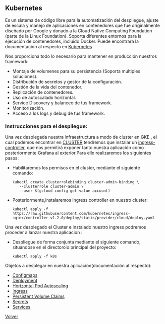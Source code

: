 ## Kubernetes

 Es un sistema de código libre para la automatización del despliegue, ajuste de escala y manejo de aplicaciones en contenedores que fue originalmente diseñado por Google y donado a la Cloud Native Computing Foundation (parte de la Linux Foundation). Soporta diferentes entornos para la ejecución de contenedores, incluido Docker. Puede encontrara la documentacion al respecto en [Kubernetes](https://kubernetes.io/docs/home)
 
 Nos proporciona todo lo necesario para mantener en producción nuestros framework:

- Montaje de volumenes para su persistencia (Soporta multiples soluciones).
- Distribución de secretos y gestor de la configuración.
- Gestión de la vida del contenedor.
- Replicación de contenedores.
- Uso de autoscalado horizontal.
- Service Discovery y balanceo de tus framework.
- Monitorización.
- Acceso a los logs y debug de tus framework.



### Instrucciones para el despliegue:

Una vez desplegada nuestra infraestructura a modo de cluster en GKE , el cual podemos encontrar en [CLUSTER](https://github.com/KeepCodingCloudDevops5/project-final-devops-leosilva/tree/main/infra)
 tendremos que instalar un [ingress-controller](https://kubernetes.github.io/ingress-nginx/deploy/), que nos permitirá exponer  tanto nuestra aplicación como posteriormente Grafana al exterior.Para ello realizaremos los siguientes pasos:
 
 * Habilitaremos los permisos en el cluster, mediante el siguiente comando:
    
       kubectl create clusterrolebinding cluster-admin-binding \
          --clusterrole cluster-admin \
          --user $(gcloud config get-value account)   
                
 * Posteriormente,instalaremos Ingress controller en nuestro cluster:
 
       kubectl apply -f https://raw.githubusercontent.com/kubernetes/ingress-nginx/controller-v1.2.0/deploy/static/provider/cloud/deploy.yaml
       
       
       
Una vez desplegado el Cluster e instalado  nuestro ingress podremos proceder a lanzar nuestra aplicacion :

* Despliegue de forma conjunta mediante el siguiente comando, situandose en el directoroio principal del proyecto:

      kubectl apply -f k8s

Objetos a desplegar en nuestra aplicacion(documentación al respecto):
* [Configmaps](https://kubernetes.io/docs/concepts/configuration/configmap/)
* [Deployment](https://kubernetes.io/docs/concepts/workloads/controllers/deployment/)
* [Horizontal Pod Autoscaling](https://kubernetes.io/docs/tasks/run-application/horizontal-pod-autoscale/)
* [Ingress](https://kubernetes.io/docs/concepts/services-networking/ingress/)
* [Persistent Volume Claims](https://kubernetes.io/docs/concepts/storage/persistent-volumes/)
* [Secrets](https://kubernetes.io/docs/concepts/configuration/secret/)
* [Services](https://kubernetes.io/es/docs/concepts/services-networking/service/)

 
[Volver](https://github.com/KeepCodingCloudDevops5/project-final-devops-leosilva/blob/main/README.md)
